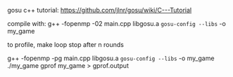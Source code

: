 gosu c++ tutorial:
https://github.com/jlnr/gosu/wiki/C---Tutorial

compile with:
g++ -fopenmp -02 main.cpp libgosu.a `gosu-config --libs` -o my_game


to profile, make loop stop after n rounds

g++ -fopenmp -pg main.cpp libgosu.a `gosu-config --libs` -o my_game
./my_game
gprof my_game > gprof.output
